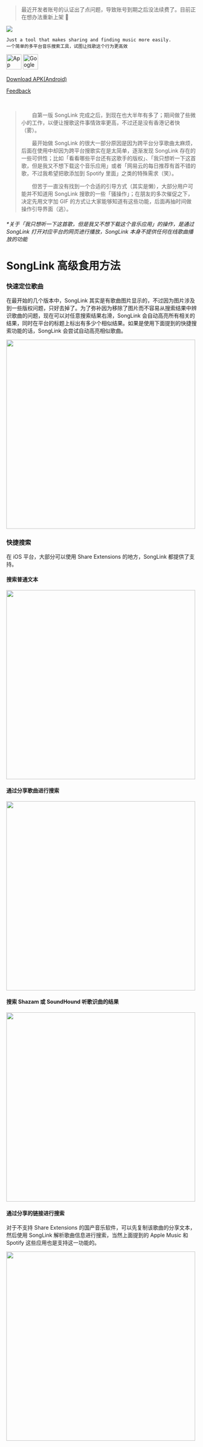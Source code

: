> 最近开发者账号的认证出了点问题，导致账号到期之后没法续费了。目前正在想办法重新上架 🙁

<img src="https://i.imgur.com/jyANr41.png" />


```
Just a tool that makes sharing and finding music more easily.
一个简单的多平台音乐搜索工具，试图让找歌这个行为更高效
```


[<img alt="App Store" src="https://i.imgur.com/Ft8bmXd.png" height="40" />](https://itunes.apple.com/app/songlink/id1341416046?mt=8)
[<img alt="Google Play" src="https://i.imgur.com/H4Q45xH.png" height="40" />](https://play.google.com/store/apps/details?id=com.runjuu.SongLink)

[Download APK(Android)](https://github.com/Runjuu/SongLink/releases/latest)

[Feedback](https://github.com/Runjuu/SongLinkSupport/issues/new)

<br />

>&emsp;&emsp;自第一版 SongLink 完成之后，到现在也大半年有多了；期间做了些微小的工作，以便让搜歌这件事情效率更高，不过还是没有香港记者快（雾）。
> 
>&emsp;&emsp;最开始做 SongLink 的很大一部分原因是因为跨平台分享歌曲太麻烦，后面在使用中却因为跨平台搜歌实在是太简单，逐渐发现 SongLink 存在的一些可供性；比如「看看哪些平台还有这歌手的版权」、「我只想听一下这首歌，但是我又不想下载这个音乐应用」或者「网易云的每日推荐有首不错的歌，不过我希望把歌添加到 Spotify 里面」之类的特殊需求（笑）。
> 
>&emsp;&emsp;但苦于一直没有找到一个合适的引导方式（其实是懒），大部分用户可能并不知道用 SongLink 搜歌的一些「骚操作」；在朋友的多次催促之下，决定先用文字加 GIF 的方式让大家能够知道有这些功能，后面再抽时间做操作引导界面（逃）。

###### _\*关于「我只想听一下这首歌，但是我又不想下载这个音乐应用」的操作，是通过 SongLink 打开对应平台的网页进行播放，SongLink 本身不提供任何在线歌曲播放的功能_

# SongLink 高级食用方法

### 快速定位歌曲
在最开始的几个版本中，SongLink 其实是有歌曲图片显示的，不过因为图片涉及到一些版权问题，只好去掉了。为了弥补因为移除了图片而不容易从搜索结果中辨识歌曲的问题，现在可以对任意搜索结果右滑，SongLink 会自动高亮所有相关的结果，同时在平台的标题上标出有多少个相似结果。如果是使用下面提到的快捷搜索功能的话，SongLink 会尝试自动高亮相似歌曲。

<img height="500" src="https://i.imgur.com/TZsVbsV.gif" />

### 快捷搜索

在 iOS 平台，大部分可以使用 Share Extensions 的地方，SongLink 都提供了支持。

#### 搜索普通文本
<img height="500" src="https://i.imgur.com/xXpN3Mp.gif" />

#### 通过分享歌曲进行搜索
<img height="500" src="https://i.imgur.com/RxGdNKT.gif" />

#### 搜索 Shazam 或 SoundHound 听歌识曲的结果
<img height="500" src="https://i.imgur.com/DJk5dZB.gif" />

#### 通过分享的链接进行搜索
对于不支持 Share Extensions 的国产音乐软件，可以先复制该歌曲的分享文本，然后使用 SongLink 解析歌曲信息进行搜索，当然上面提到的 Apple Music 和 Spotify 这些应用也是支持这一功能的。

<img height="500" src="https://i.imgur.com/xGHOWHx.gif" />
